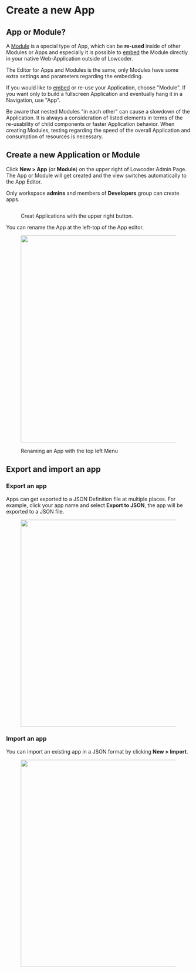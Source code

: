 # Create a new App

## App or Module?

A [Module](modules.md) is a special type of App, which can be **re-used** inside of other Modules or Apps and especially it is possible to [embed](../../publish-apps/embedd-an-app/) the Module directly in your native Web-Application outside of Lowcoder.

The Editor for Apps and Modules is the same, only Modules have some extra settings and parameters regarding the embedding.

If you would like to [embed](../../publish-apps/embedd-an-app/) or re-use your Application, choose "Module". If you want only to build a fullscreen Application and eventually hang it in a Navigation, use "App".

Be aware that nested Modules "in each other" can cause a slowdown of the Application. It is always a consideration of listed elements in terms of the re-usability of child components or faster Application behavior. When creating Modules, testing regarding the speed of the overall Application and consumption of resources is necessary.

## Create a new Application or Module

Click **New > App** (or **Module**) on the upper right of Lowcoder Admin Page. The App or Module will get created and the view switches automatically to the App Editor.

Only workspace **admins** and members of **Developers** group can create apps.

<figure><img src="../../.gitbook/assets/Admin  Apps.png" alt=""><figcaption><p>Creat Applications with the upper right button.</p></figcaption></figure>

You can rename the App at the left-top of the App editor.

<figure><img src="../../.gitbook/assets/App Editor  Rename App.png" alt="" width="563"><figcaption><p>Renaming an App with the top left Menu</p></figcaption></figure>

## Export and import an app

### Export an app

Apps can get exported to a JSON Definition file at multiple places. For example, click your app name and select **Export to JSON**, the app will be exported to a JSON file.

<figure><img src="../../.gitbook/assets/App Editor  Export App (1).png" alt="" width="563"><figcaption></figcaption></figure>

### Import an app

You can import an existing app in a JSON format by clicking **New > Import**.

<figure><img src="../../.gitbook/assets/App Editor  Import App (1).png" alt="" width="563"><figcaption></figcaption></figure>
